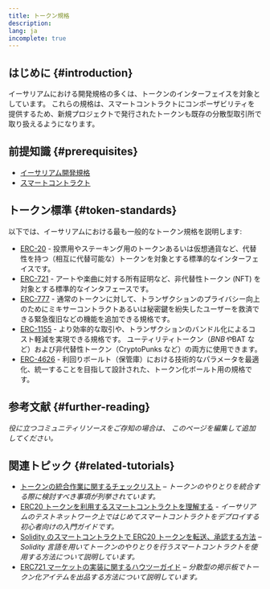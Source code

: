 ```yaml
---
title: トークン規格
description:
lang: ja
incomplete: true
---
```


## はじめに \{#introduction}

イーサリアムにおける開発規格の多くは、トークンのインターフェイスを対象としています。 これらの規格は、スマートコントラクトにコンポーザビリティを提供するため、新規プロジェクトで発行されたトークンも既存の分散型取引所で取り扱えるようになります。

## 前提知識 \{#prerequisites}

- [イーサリアム開発規格](/developers/docs/standards/)
- [スマートコントラクト](/developers/docs/smart-contracts/)

## トークン標準 \{#token-standards}

以下では、イーサリアムにおける最も一般的なトークン規格を説明します:

- [ERC-20](/developers/docs/standards/tokens/erc-20/) - 投票用やステーキング用のトークンあるいは仮想通貨など、代替性を持つ（相互に代替可能な）トークンを対象とする標準的なインターフェイスです。
- [ERC-721](/developers/docs/standards/tokens/erc-721/) - アートや楽曲に対する所有証明など、非代替性トークン (NFT) を対象とする標準的なインタフェースです。
- [ERC-777](/developers/docs/standards/tokens/erc-777/) - 通常のトークンに対して、トランザクションのプライバシー向上のためにミキサーコントラクトあるいは秘密鍵を紛失したユーザーを救済できる緊急復旧などの機能を追加できる規格です。
- [ERC-1155](/developers/docs/standards/tokens/erc-1155/) - より効率的な取引や、トランザクションのバンドル化によるコスト軽減を実現できる規格です。 ユーティリティトークン（$BNBや$BAT など）および非代替性トークン（CryptoPunks など）の両方に使用できます。
- [ERC-4626](/developers/docs/standards/tokens/erc-4626/) - 利回りボールト（保管庫）における技術的なパラメータを最適化、統一することを目指して設計された、トークン化ボールト用の規格です。

## 参考文献 \{#further-reading}

_役に立つコミュニティリソースをご存知の場合は、 このページを編集して追加してください。_

## 関連トピック \{#related-tutorials}

- [トークンの統合作業に関するチェックリスト](/developers/tutorials/token-integration-checklist/) _– トークンのやりとりを統合する際に検討すべき事項が列挙されています。_
- [ERC20 トークンを利用するスマートコントラクトを理解する](/developers/tutorials/understand-the-erc-20-token-smart-contract/) _- イーサリアムのテストネットワーク上ではじめてスマートコントラクトをデプロイする初心者向けの入門ガイドです。_
- [Solidity のスマートコントラクトで ERC20 トークンを転送、承認する方法](/developers/tutorials/transfers-and-approval-of-erc-20-tokens-from-a-solidity-smart-contract/) _– Solidity 言語を用いてトークンのやりとりを行うスマートコントラクトを使用する方法について説明しています。_
- [ERC721 マーケットの実装に関するハウツーガイド](/developers/tutorials/how-to-implement-an-erc721-market/) _– 分散型の掲示板でトークン化アイテムを出品する方法について説明しています。_
